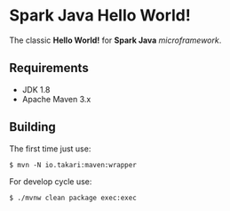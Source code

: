# Spark Java Hello World!

The classic **Hello World!** for **Spark Java** _microframework_.

## Requirements

- JDK 1.8
- Apache Maven 3.x

## Building

The first time just use:

`$ mvn -N io.takari:maven:wrapper`

For develop cycle use:

`$ ./mvnw clean package exec:exec`

